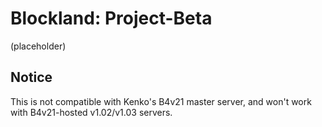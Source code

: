 # Blockland: Project-Beta
(placeholder)

## Notice

This is not compatible with Kenko's B4v21 master server, and won't work with B4v21-hosted v1.02/v1.03 servers.
